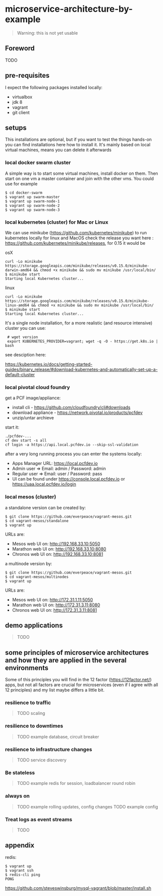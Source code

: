# microservice-architecture-by-example

> Warning: this is not yet usable

## Foreword
 
 TODO
 
## pre-requisites
 
 I expect the following packages installed locally:
 
 * virtualbox
 * jdk 8
 * vagrant
 * git client
 
## setups
 
 This installations are optional, but if you want to test the things hands-on you can find
 installations here how to install it.
 It's mainly based on local virtual machines, means you can delete it afterwards
 
### local docker swarm cluster
 
A simple way is to start some virtual machines, install docker on them.
Then start on one vm a master container and join with the other vms.
You could use for example

    $ cd docker-swarm
    $ vagrant up swarm-master
    $ vagrant up swarm-node-1
    $ vagrant up swarm-node-2
    $ vagrant up swarm-node-3
 
### local kubernetes (cluster) for Mac or Linux
 
We can use minikube (https://github.com/kubernetes/minikube) to run kubernetes locally for linux and MacOS
check the release you want here : https://github.com/kubernetes/minikube/releases, for 0.15 it would be

osX
 
    curl -Lo minikube https://storage.googleapis.com/minikube/releases/v0.15.0/minikube-darwin-amd64 && chmod +x minikube && sudo mv minikube /usr/local/bin/
    $ minikube start
    Starting local Kubernetes cluster...
     
linux
 
    curl -Lo minikube https://storage.googleapis.com/minikube/releases/v0.15.0/minikube-linux-amd64 && chmod +x minikube && sudo mv minikube /usr/local/bin/
    $ minikube start
    Starting local Kubernetes cluster...
 
It's a single node installation, for a more realistic (and resource intensive) cluster you can use:
 
     # wget version
     export KUBERNETES_PROVIDER=vagrant; wget -q -O - https://get.k8s.io | bash

see desciption here:
 
https://kubernetes.io/docs/getting-started-guides/binary_release/#download-kubernetes-and-automatically-set-up-a-default-cluster
 
### local pivotal cloud foundry
 
get a PCF image/appliance:

* install cli - https://github.com/cloudfoundry/cli#downloads 
* download appliance - https://network.pivotal.io/products/pcfdev
* unzip/untar archieve 

start it:

    ./pcfdev-...
    cf dev start -s all
    cf login -a https://api.local.pcfdev.io --skip-ssl-validation
    
after a very long running process you can enter the systems locally:

* Apps Manager URL: https://local.pcfdev.io
* Admin user => Email: admin / Password: admin
* Regular user => Email: user / Password: pass
* UI can be found under https://console.local.pcfdev.io or https://uaa.local.pcfdev.io/login
 
### local mesos (cluster)
 
a standalone version can be created by:

    $ git clone https://github.com/everpeace/vagrant-mesos.git
    $ cd vagrant-mesos/standalone
    $ vagrant up

URLs are:

* Mesos web UI on: http://192.168.33.10:5050
* Marathon web UI on: http://192.168.33.10:8080
* Chronos web UI on: http://192.168.33.10:8081
    
a multinode version by:

    $ git clone https://github.com/everpeace/vagrant-mesos.git
    $ cd vagrant-mesos/multinodes
    $ vagrant up    

URLs are:    

* Mesos web UI on: http://172.31.1.11:5050
* Marathon web UI on: http://172.31.3.11:8080
* Chronos web UI on: http://172.31.3.11:8081    

## demo applications

> TODO

## some principles of microservice architectures and how they are applied in the several environments
 
Some of this principles you will find in the 12 factor (https://12factor.net/) apps, 
but not all factors are crucial for microservices (even if I agree with all 12 principles)
and my list maybe differs a little bit. 

### resilience to traffic

> TODO scaling

### resilience to downtimes

> TODO example database, circuit breaker

### resilience to infrastructure changes

> TODO service discovery

### Be stateless 

> TODO example redis for session, loadbalancer round robin

### always on

> TODO example rolling updates, config changes
> TODO example config

### Treat logs as event streams

> TODO

## appendix

redis:

    $ vagrant up
    $ vagrant ssh
    $ redis-cli ping
    PONG
    
https://github.com/steveswinsburg/mysql-vagrant/blob/master/install.sh

    

